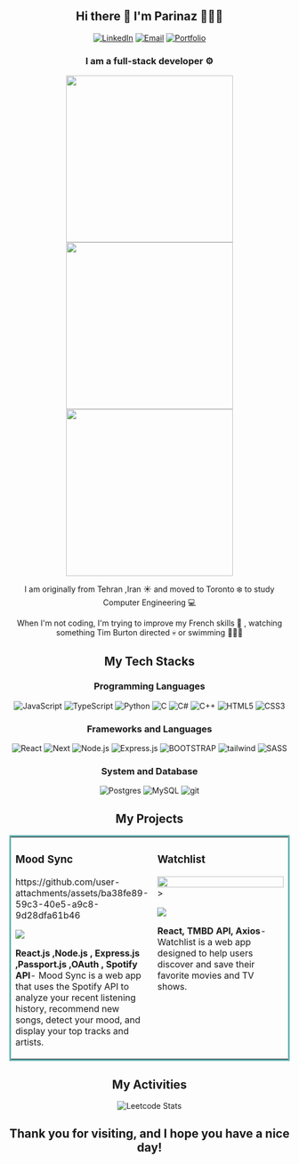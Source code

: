 <section align="center">
<h1 > Hi there 👋  I'm Parinaz 👩🏻‍💻</h1>

<section align="center">
  
[![LinkedIn](https://img.shields.io/badge/LinkedIn-0077B5?style=for-the-badge&logo=linkedin&logoColor=white)](https://www.linkedin.com/in/parinaz-yousefi)
[![Email](https://img.shields.io/badge/Email-blue?style=for-the-badge&logo=microsoftexchange)](mailto:parinazyousefi1@gmail.com)
[![Portfolio](https://img.shields.io/badge/PORTFOLIO-purple?style=for-the-badge&logo=webflow&link=https%3A%2F%2Fdiwudev.ca)](https://parinazyousefi.com/)
</section>



<h3 > I am a full-stack developer ⚙️</h2>



<img src="https://github.com/user-attachments/assets/06baafe5-f3ee-4e64-817e-6ab9f10bc533" height=300px >
<img src="https://github.com/user-attachments/assets/fe0062f9-7d6e-4b0a-9690-9b6eae5e1bb9"  height=300px >
<img src="https://github.com/user-attachments/assets/c458d652-8d04-426c-95f0-a5c9dd02272c" height=300px>

<p>I am originally from Tehran ,Iran ☀️ and moved to Toronto ❄️ to study Computer Engineering 💻</p>
<p>When I'm not coding, I'm trying to improve my French skills 🥐 , watching something Tim Burton directed 💀 or swimming 🏊🏻‍♀️ </p>
</section>




<section align="center">
<h2>My Tech Stacks</h2>
<h3>Programming Languages</h3>
  
![JavaScript](https://img.shields.io/badge/javascript-%23323330.svg?style=for-the-badge&logo=javascript&logoColor=%23F7DF1E)
![TypeScript](https://img.shields.io/badge/typescript-%23007ACC.svg?style=for-the-badge&logo=typescript&logoColor=white)
![Python](https://img.shields.io/badge/python-3670A0?style=for-the-badge&logo=python&logoColor=ffdd54)
![C](https://img.shields.io/badge/c-%2300599C.svg?style=for-the-badge&logo=c&logoColor=white)
![C#](https://img.shields.io/badge/c%23-%23239120.svg?style=for-the-badge&logo=csharp&logoColor=white)
![C++](https://img.shields.io/badge/c++-%2300599C.svg?style=for-the-badge&logo=c%2B%2B&logoColor=white)
![HTML5](https://img.shields.io/badge/html5-%23E34F26.svg?style=for-the-badge&logo=html5&logoColor=white)
![CSS3](https://img.shields.io/badge/css3-%231572B6.svg?style=for-the-badge&logo=css3&logoColor=white)


<h3>Frameworks and Languages</h3>

![React](https://img.shields.io/badge/react-%2320232a.svg?style=for-the-badge&logo=react&logoColor=%2361DAFB)
![Next](https://img.shields.io/badge/next.js-000000?style=for-the-badge&logo=nextdotjs&logoColor=white)
![Node.js](https://img.shields.io/badge/Node.js-339933?style=for-the-badge&logo=nodedotjs&logoColor=white)
![Express.js](https://img.shields.io/badge/express.js-%23404d59.svg?style=for-the-badge&logo=express&logoColor=%2361DAFB)
![BOOTSTRAP](https://img.shields.io/badge/bootstrap-%23563D7C.svg?style=for-the-badge&logo=bootstrap&logoColor=white)
![tailwind](https://img.shields.io/badge/Tailwind_CSS-38B2AC?style=for-the-badge&logo=tailwind-css&logoColor=white)
![SASS](https://img.shields.io/badge/SASS-hotpink.svg?style=for-the-badge&logo=SASS&logoColor=white)

<h3>System and Database</h3>

![Postgres](https://img.shields.io/badge/postgres-%23316192.svg?style=for-the-badge&logo=postgresql&logoColor=white)
![MySQL](https://img.shields.io/badge/mysql-4479A1.svg?style=for-the-badge&logo=mysql&logoColor=white)
![git](https://img.shields.io/badge/GIT-E44C30?style=for-the-badge&logo=git&logoColor=white)

</section>

<section align="center">
<h2>My Projects</h2>
<table bordercolor="#66b2b2">
  <tr>
    <td width="50%" valign="top">
      <h3>Mood Sync</h3>
<!--  <img src="https://github.com/user-attachments/assets/56de3b6f-6932-4946-984a-4bcb922cbcc4" width=360px ></img> -->
https://github.com/user-attachments/assets/ba38fe89-59c3-40e5-a9c8-9d28dfa61b46




  <p>
  <a href="https://github.com/parinazyousefi/parinaz-yousefi-mood-sync" target="_blank">
    <img src="https://img.shields.io/badge/Code-black?style=for-the-badge&logo=github">
  </a>  
   
   </p>
        <p><strong>React.js ,Node.js , Express.js ,Passport.js ,OAuth , Spotify API</strong>- Mood Sync is a web app that uses the Spotify API to analyze your recent listening history, recommend new songs, detect your mood, and display your top tracks and artists.</p>
</p>
    </td>
    <td width="50%" valign="top">
      <h3>Watchlist</h3>
    <img src="https://github.com/user-attachments/assets/396d3d10-ede6-4657-bb7e-7bd8f5e47c6a" width=100% height=50%> ></img>
   
  <p>
  <a href="https://github.com/parinazyousefi/parinaz-yousefi-watchlist" target="_blank">
    <img src="https://img.shields.io/badge/Code-black?style=for-the-badge&logo=github">
    
  </a>  
      </p>
        <p><strong> React, TMBD API, Axios</strong>- Watchlist is a web app designed to help users discover and save their favorite movies and TV shows.</p>
    </td>
  </tr>
  
</table>
</section>

<section align="center">

<h2>My Activities</h2>

![Leetcode Stats](https://leetcard.jacoblin.cool/parinazyousefi1)
</section>

<h2 align="center">Thank you for visiting, and I hope you have a nice day!</h3>

